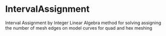 # IntervalAssignment
Interval Assignment by Integer Linear Algebra method for solving assigning the number of mesh edges on model curves for quad and hex meshing
